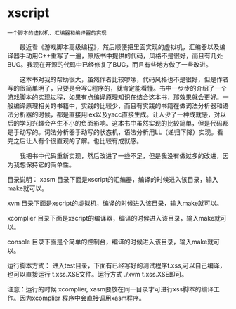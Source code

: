 # xscript
    一个脚本的虚拟机、汇编器和编译器的实现

　　最近看《游戏脚本高级编程》，然后顺便把里面实现的虚拟机，汇编器以及编译器手动用C++重写了一遍，原版书中提供的代码，风格不是很好，而且有几处BUG。我现在开源的代码中已经修复了BUG，而且有些地方做了一些改进。

　　这本书对我的帮助很大，虽然作者比较啰嗦，代码风格也不是很好，但是作者写的很简单明了，只要是会写C程序的，就肯定能看懂。书中一步步的介绍了一个游戏脚本的实现过程，如果有点编译原理知识在结合这本书，那效果就会更好。一般编译原理相关的书籍中，实践的比较少，而且有实践的书籍在做词法分析器和语法分析器的时候，都是直接用lex以及yacc直接生成。让人少了一种成就感，对以后的学习兴趣会产生不小的负面影响。这本书中虽然实现的比较简单，但是代码都是手动写的。词法分析器手动写的状态机，语法分析用LL（递归下降）实现。看完之后让人有个很直观的了解。也比较有成就感。

　　我把书中代码重新实现，然后改进了一些不足，但是我没有做过多的改进，因为我想保持它的简单性。

目录说明：
xasm 目录下面是xscript的汇编器，编译的时候进入该目录，输入make就可以。

xvm 目录下面是xscript的虚拟机，编译的时候进入该目录，输入make就可以。

xcomplier 目录下面是xscript的编译器，编译的时候进入该目录，输入make就可以。

console 目录下面是个简单的控制台，编译的时候进入该目录，输入make就可以。

运行脚本方式：
进入test目录，下面有已经写好的测试程序t.xss,可以自己编译，也可以直接运行
t.xss.XSE文件。运行方式 ./xvm t.xss.XSE即可。

注意：运行的时候 xcomplier, xasm要放在同一目录才可进行xss脚本的编译工作。因为xcomplier
程序中会直接调用xasm程序。
